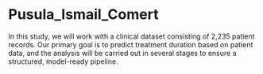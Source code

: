 # Pusula_Ismail_Comert
In this study, we will work with a clinical dataset consisting of 2,235 patient records. Our primary goal is to predict treatment duration based on patient data, and the analysis will be carried out in several stages to ensure a structured, model-ready pipeline.
